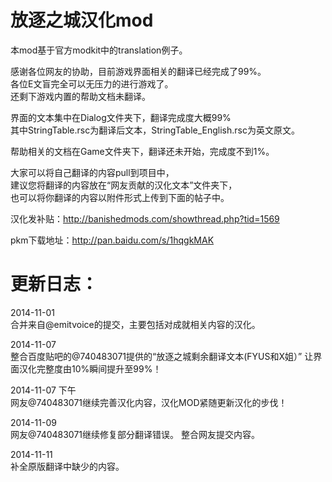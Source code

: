﻿放逐之城汉化mod
==================

本mod基于官方modkit中的translation例子。

感谢各位网友的协助，目前游戏界面相关的翻译已经完成了99%。<br>
各位E文盲完全可以无压力的进行游戏了。<br>
还剩下游戏内置的帮助文档未翻译。

界面的文本集中在Dialog文件夹下，翻译完成度大概99%<br>
其中StringTable.rsc为翻译后文本，StringTable_English.rsc为英文原文。

帮助相关的文档在Game文件夹下，翻译还未开始，完成度不到1%。

大家可以将自己翻译的内容pull到项目中，<br>
建议您将翻译的内容放在“网友贡献的汉化文本”文件夹下，<br>
也可以将你翻译的内容以附件形式上传到下面的帖子中。

汉化发补贴：http://banishedmods.com/showthread.php?tid=1569

pkm下载地址：http://pan.baidu.com/s/1hqgkMAK


更新日志：
===========
2014-11-01 <br>
合并来自@emitvoice的提交，主要包括对成就相关内容的汉化。

2014-11-07 <br>
整合百度贴吧的@740483071提供的“放逐之城剩余翻译文本(FYUS和X姐）”
让界面汉化完整度由10%瞬间提升至99%！

2014-11-07 下午 <br>
网友@740483071继续完善汉化内容，汉化MOD紧随更新汉化的步伐！

2014-11-09 <br>
网友@740483071继续修复部分翻译错误。
整合网友提交内容。

2014-11-11 <br>
补全原版翻译中缺少的内容。
